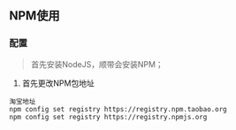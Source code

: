 ## NPM使用
### 配置
> 首先安装NodeJS，顺带会安装NPM；
1. 首先更改NPM包地址 
```
淘宝地址
npm config set registry https://registry.npm.taobao.org
npm config set registry https://registry.npmjs.org
```
